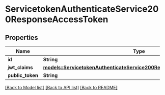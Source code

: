 # ServicetokenAuthenticateService200ResponseAccessToken

## Properties

Name | Type | Description | Notes
------------ | ------------- | ------------- | -------------
**id** | **String** |  | 
**jwt_claims** | [**models::ServicetokenAuthenticateService200ResponseAccessTokenJwtClaims**](servicetoken_authenticate_service_200_response_accessToken_jwtClaims.md) |  | 
**public_token** | **String** |  | 

[[Back to Model list]](../README.md#documentation-for-models) [[Back to API list]](../README.md#documentation-for-api-endpoints) [[Back to README]](../README.md)


